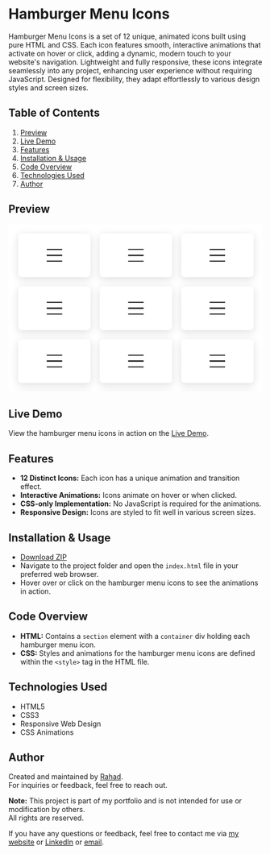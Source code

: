 # Hamburger Menu Icons

Hamburger Menu Icons is a set of 12 unique, animated icons built using pure HTML and CSS. Each icon features smooth, interactive animations that activate on hover or click, adding a dynamic, modern touch to your website's navigation. Lightweight and fully responsive, these icons integrate seamlessly into any project, enhancing user experience without requiring JavaScript. Designed for flexibility, they adapt effortlessly to various design styles and screen sizes.

## Table of Contents

1. [Preview](#preview)
2. [Live Demo](#live-demo)
3. [Features](#features)
4. [Installation & Usage](#installation--usage)
5. [Code Overview](#code-overview)
6. [Technologies Used](#technologies-used)
7. [Author](#author)

## Preview

![Hamburger Menu Icons](./screenshot.png)

## Live Demo

View the hamburger menu icons in action on the [Live Demo](https://humberger-menu-icons.netlify.app/).

## Features

- **12 Distinct Icons:** Each icon has a unique animation and transition effect.
- **Interactive Animations:** Icons animate on hover or when clicked.
- **CSS-only Implementation:** No JavaScript is required for the animations.
- **Responsive Design:** Icons are styled to fit well in various screen sizes.

## Installation & Usage

- [Download ZIP](https://github.com/programmer-rahad/hamburger-menu-icons/archive/refs/heads/main.zip)
- Navigate to the project folder and open the `index.html` file in your preferred web browser.
- Hover over or click on the hamburger menu icons to see the animations in action.

## Code Overview

- **HTML:** Contains a `section` element with a `container` div holding each hamburger menu icon.
- **CSS:** Styles and animations for the hamburger menu icons are defined within the `<style>` tag in the HTML file.

## Technologies Used

- HTML5
- CSS3
- Responsive Web Design
- CSS Animations

## Author

Created and maintained by [Rahad](https://www.rahad.me).  
For inquiries or feedback, feel free to reach out.

**Note:** This project is part of my portfolio and is not intended for use or modification by others.  
All rights are reserved.

If you have any questions or feedback, feel free to contact me via [my website](https://www.rahad.me) or [LinkedIn](https://www.linkedin.com/in/rahadpro) or [email](mailto:rahad.pro.dev@gmail.com).
